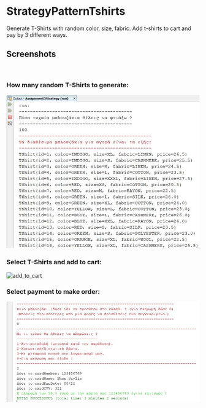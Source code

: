 # StrategyPatternTshirts
Generate T-Shirts with random color, size, fabric. Add t-shirts to cart and pay by 3 different ways.

## Screenshots
<br><h3>How many random T-Shirts to generate:</h3>
![genereate_tshirts](/screenshots/generate_tshirts.JPG)
<br><h3>Select T-Shirts and add to cart:</h3>
![add_to_cart](/screenshots/add_to_cart.JPG.JPG)
<br><h3>Select payment to make order:</h3>
![payment](/screenshots/payment.JPG)
